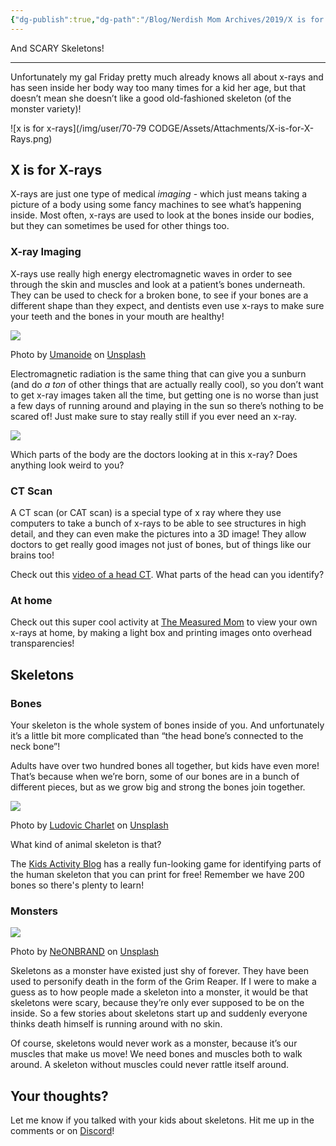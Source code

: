 ```yaml
---
{"dg-publish":true,"dg-path":"/Blog/Nerdish Mom Archives/2019/X is for X-Rays.md","permalink":"//blog/nerdish-mom-archives/2019/x-is-for-x-rays/","title":"X is for X-Rays","created":"","updated":""}
---
```



And SCARY Skeletons!

* * *

Unfortunately my gal Friday pretty much already knows all about x-rays and has seen inside her body way too many times for a kid her age, but that doesn’t mean she doesn’t like a good old-fashioned skeleton (of the monster variety)!

![x is for x-rays](/img/user/70-79 CODGE/Assets/Attachments/X-is-for-X-Rays.png)

## **X is for X-rays**

X-rays are just one type of medical _imaging_ - which just means taking a picture of a body using some fancy machines to see what’s happening inside. Most often, x-rays are used to look at the bones inside our bodies, but they can sometimes be used for other things too.

### **X-ray** Imaging

X-rays use really high energy electromagnetic waves in order to see through the skin and muscles and look at a patient’s bones underneath. They can be used to check for a broken bone, to see if your bones are a different shape than they expect, and dentists even use x-rays to make sure your teeth and the bones in your mouth are healthy!

![](https://lh6.googleusercontent.com/dt-vicgStl9RGdDfMoVrW4xQGaOOIGk05u0Lnle2BHDsezYsNNT_R9CZXYZyjj7dtxXZz9k84Ixmkrt5col2Y8hQ2DfQUSmbiLEBXyJaN-x6HX6W2X6pN0rDb8bemzUu0VdhIdSX)

Photo by [Umanoide](https://unsplash.com/@umanoide?utm_source=unsplash&utm_medium=referral&utm_content=creditCopyText) on [Unsplash](https://unsplash.com/s/photos/ct-scan?utm_source=unsplash&utm_medium=referral&utm_content=creditCopyText)

Electromagnetic radiation is the same thing that can give you a sunburn (and do _a ton_ of other things that are actually really cool), so you don’t want to get x-ray images taken all the time, but getting one is no worse than just a few days of running around and playing in the sun so there’s nothing to be scared of! Just make sure to stay really still if you ever need an x-ray.

![](https://lh6.googleusercontent.com/GOYNtVgwyEPTdxBYsN_HYYyCgi5QGd3OP9WevmpZTs1DBOu9iXpMwJr2MJQkdHJfDmT1S2vGhZvzl4QfzbSSlt-XdW9mVHnfEQ0gqzM3tmSOYw9KCGvoICAKbZY9FBsXHN6ftR8h)

Which parts of the body are the doctors looking at in this x-ray? Does anything look weird to you?

### **CT Scan**

A CT scan (or CAT scan) is a special type of x ray where they use computers to take a bunch of x-rays to be able to see structures in high detail, and they can even make the pictures into a 3D image! They allow doctors to get really good images not just of bones, but of things like our brains too!

Check out this [video of a head CT](https://www.youtube.com/watch?v=RB7tfXFMwrc). What parts of the head can you identify?

### **At home**

Check out this super cool activity at [The Measured Mom](https://www.themeasuredmom.com/easy-sensory-activity-for-kids-make-an-x-ray-light-box/) to view your own x-rays at home, by making a light box and printing images onto overhead transparencies!

## **Skeletons**

### **Bones**

Your skeleton is the whole system of bones inside of you. And unfortunately it’s a little bit more complicated than “the head bone’s connected to the neck bone”!

Adults have over two hundred bones all together, but kids have even more! That’s because when we’re born, some of our bones are in a bunch of different pieces, but as we grow big and strong the bones join together. 

![](https://lh5.googleusercontent.com/fFzs3NoYGgPE2ZhUBCeS7UcVrsCN8sWd07LhwJ4LKOoxo3tH1uHw4IBZ9eRj8KRJ1GNR4sljFS25VisCzw9zfForAXjGyIKs9Wc7ZOagU_n5iifDWDAXJ1OPeDfUDbARQztcsc2p)

Photo by [Ludovic Charlet](https://unsplash.com/@ludo_pics?utm_source=unsplash&utm_medium=referral&utm_content=creditCopyText) on [Unsplash](https://unsplash.com/s/photos/x-ray?utm_source=unsplash&utm_medium=referral&utm_content=creditCopyText)

What kind of animal skeleton is that?

The [Kids Activity Blog](https://kidsactivitiesblog.com/60287/skeleton-printable-game) has a really fun-looking game for identifying parts of the human skeleton that you can print for free! Remember we have 200 bones so there's plenty to learn!

### **Monsters**

![](https://lh4.googleusercontent.com/_U1_gpYcfqJaFf9sNzVR0E6pTeb4DoIlJb7z4mldaqhgaDalQtTz_OV0CvybzUMFk_uXDr2gwJk9ntmHDUQ8_x83Br3ahe7CJnz4Tb92YnV476WWnpVnP3S0j7i588wWb0TnXziw)

Photo by [NeONBRAND](https://unsplash.com/@neonbrand?utm_source=unsplash&utm_medium=referral&utm_content=creditCopyText) on [Unsplash](https://unsplash.com/s/photos/skeleton?utm_source=unsplash&utm_medium=referral&utm_content=creditCopyText)

Skeletons as a monster have existed just shy of forever. They have been used to personify death in the form of the Grim Reaper. If I were to make a guess as to how people made a skeleton into a monster, it would be that skeletons were scary, because they’re only ever supposed to be on the inside. So a few stories about skeletons start up and suddenly everyone thinks death himself is running around with no skin.

Of course, skeletons would never work as a monster, because it’s our muscles that make us move! We need bones and muscles both to walk around. A skeleton without muscles could never rattle itself around.

## **Your thoughts?**

Let me know if you talked with your kids about skeletons. Hit me up in the comments or on [Discord](https://discord.gg/JkPbnhb)!

